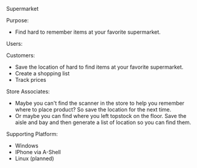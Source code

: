 Supermarket

Purpose:
  - Find hard to remember items at your favorite supermarket.
 
Users:
  
Customers:
  - Save the location of hard to find items at your favorite supermarket.
  - Create a shopping list
  - Track prices
  
Store Associates:
  -  Maybe you can't find the scanner in the store to help you remember where to place product?  So save the location for the next time.
  -  Or maybe you can find where you left topstock on the floor.  Save the aisle and bay and then generate a list of location so you can find them.

Supporting Platform:
  - Windows
  - IPhone via A-Shell
  - Linux (planned)

